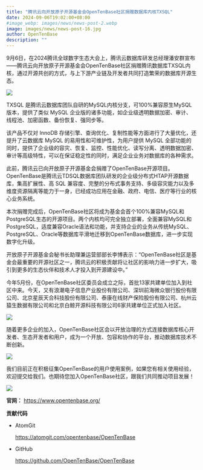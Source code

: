 ```yaml
---
title: "腾讯云向开放原子开源基金会OpenTenBase社区捐赠数据库内核TXSQL"
date: 2024-09-06T19:02:00+08:00
#image_webp: images/news/news-post-2.webp
image: images/news/news-post-16.jpg
author: OpenTenBase
description: ""
---
```


9月6日，在2024腾讯全球数字生态大会上，腾讯云数据库研发总经理潘安群宣布——腾讯云向开放原子开源基金会OpenTenBase社区捐赠腾讯数据库TXSQL内核，通过开源共创的方式，与上下游产业链及开发者共同打造繁荣的数据库开源生态。

<img src=../images/news-post-16-01.jpg class="img-fluid" /><br/>

TXSQL 是腾讯云数据库团队自研的MySQL内核分支，可100%兼容原生MySQL版本，提供了类似 MySQL 企业版的诸多功能，如企业级透明数据加密、审计、线程池、加密函数、备份恢复、强同步等。

该产品不仅对 InnoDB 存储引擎、查询优化、复制性能等方面进行了大量优化，还提升了云数据库 MySQL 的易用性和可维护性，为用户提供 MySQL 全部功能的同时，提供了企业级的容灾、恢复、监控、性能优化、读写分离、透明数据加密、审计等高级特性，可以在保证稳定性的同时，满足企业业务对数据库的各种需求。

此前，腾讯云已向开放原子开源基金会捐赠了OpenTenBase开源项目。OpenTenBase是腾讯云TDSQL数据库团队研发的企业级分布式HTAP开源数据库，集高扩展性、高 SQL 兼容度、完整的分布式事务支持、多级容灾能力以及多维度资源隔离等能力于一身，已经成功应用在金融、政府、电信、医疗等行业的核心业务系统。

本次捐赠完成后，OpenTenBase社区将成为基金会首个100%兼容MySQL和PostgreSQL生态的开源项目。两个内核均可完全独立部署，全面兼容MySQL和PostgreSQL，适度兼容Oracle语法和功能，并支持企业的业务从传统MySQL、PostgreSQL、Oracle等数据库平滑地迁移到OpenTenBase数据库，进一步实现数字化升级。

开放原子开源基金会秘书长助理兼运营部部长李博表示：“OpenTenBase社区是基金会最重要的开源社区之一，腾讯云的积极贡献将让社区的影响力进一步扩大，吸引到更多的生态伙伴和技术人才投入到开源建设中。”

今年5月份，在OpenTenBase社区委员会成立之际，首批13家共建单位加入到社区中来。今天，又有浪潮电子信息产业股份有限公司、深圳前海微众银行股份有限公司、北京星辰天合科技股份有限公司、泰康在线财产保险股份有限公司、杭州云猿生数据有限公司和北京白鲸开源科技有限公司6家共建单位正式加入社区。

<img src=../images/news-post-16-02.jpg class="img-fluid" /><br/>

随着更多企业的加入，OpenTenBase社区会以开放治理的方式连接数据库核心开发者、生态开发者和用户，成为一个开放、包容和协作的平台，推动数据库技术不断创新。


<img src=../images/news-post-9-11.png class="img-fluid" /><br/>

我们目前正在积极征集OpenTenBase的用户使用案例，如果您有相关使用经验，欢迎提交给我们。也期待您加入OpenTenBase社区，跟我们共同推动项目发展！

<img src=../images/news-post-9-12.png class="img-fluid" /><br/>

**官网：** https://www.opentenbase.org/

**贡献代码**

*   AtomGit
    
    https://atomgit.com/opentenbase/OpenTenBase
    
*   GitHub
    
    https://github.com/OpenTenBase/OpenTenBase